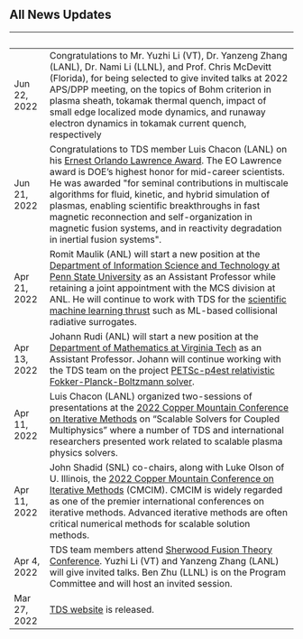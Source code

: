 ## All News Updates

&nbsp;       | |
------------ | -----------------------------------------------------------------
Jun 22, 2022 | Congratulations to Mr. Yuzhi Li (VT), Dr. Yanzeng Zhang (LANL), Dr. Nami Li (LLNL), and Prof. Chris McDevitt (Florida), for being selected to give invited talks at 2022 APS/DPP meeting, on the topics of Bohm criterion in plasma sheath, tokamak thermal quench, impact of small edge localized mode dynamics, and runaway electron dynamics in tokamak current quench, respectively
Jun 21, 2022 | Congratulations to TDS member Luis Chacon (LANL) on his [Ernest Orlando Lawrence Award](https://science.osti.gov/lawrence). The EO Lawrence award is DOE’s highest honor for mid-career scientists. He was awarded "for seminal contributions in multiscale algorithms for fluid, kinetic, and hybrid simulation of plasmas, enabling scientific breakthroughs in fast magnetic reconnection and self-organization in magnetic fusion systems, and in reactivity degradation in inertial fusion systems".
Apr 21, 2022 | Romit Maulik (ANL) will start a new position at the [Department of Information Science and Technology at Penn State University](https://ist.psu.edu/) as an Assistant Professor while retaining a joint appointment with the MCS division at ANL. He will continue to work with TDS for the [scientific machine learning thrust](ml.md) such as ML-based collisional radiative surrogates.
Apr 13, 2022 | Johann Rudi (ANL) will start a new position at the [Department of Mathematics at Virginia Tech](https://math.vt.edu/) as an Assistant Professor.  Johann will continue working with the TDS team on the project [PETSc-p4est relativistic Fokker-Planck-Boltzmann solver](https://tds-scidac.github.io/fokkerplanck/).
Apr 11, 2022 | Luis Chacon (LANL) organized two-sessions of presentations at the [2022 Copper Mountain Conference on Iterative Methods](https://easychair.org/smart-program/CM2022/2022-04-04.html) on “Scalable Solvers for Coupled Multiphysics” where a number of TDS and international researchers presented work related to scalable plasma physics solvers. 
Apr 11, 2022 | John Shadid (SNL) co-chairs, along with Luke Olson of U. Illinois, the [2022 Copper Mountain Conference on Iterative Methods](https://easychair.org/smart-program/CM2022/) (CMCIM). CMCIM is widely regarded as one of the premier international conferences on iterative methods. Advanced iterative methods are often critical numerical methods for scalable solution methods.
Apr 4, 2022  | TDS team members attend [Sherwood Fusion Theory Conference](https://www.sherwoodtheory.org/sw2022/index.php). Yuzhi Li (VT) and Yanzeng Zhang (LANL) will give invited talks. Ben Zhu (LLNL) is on the Program Committee and will host an invited session.
Mar 27, 2022 | [TDS website](https://tds-scidac.github.io/) is released.

